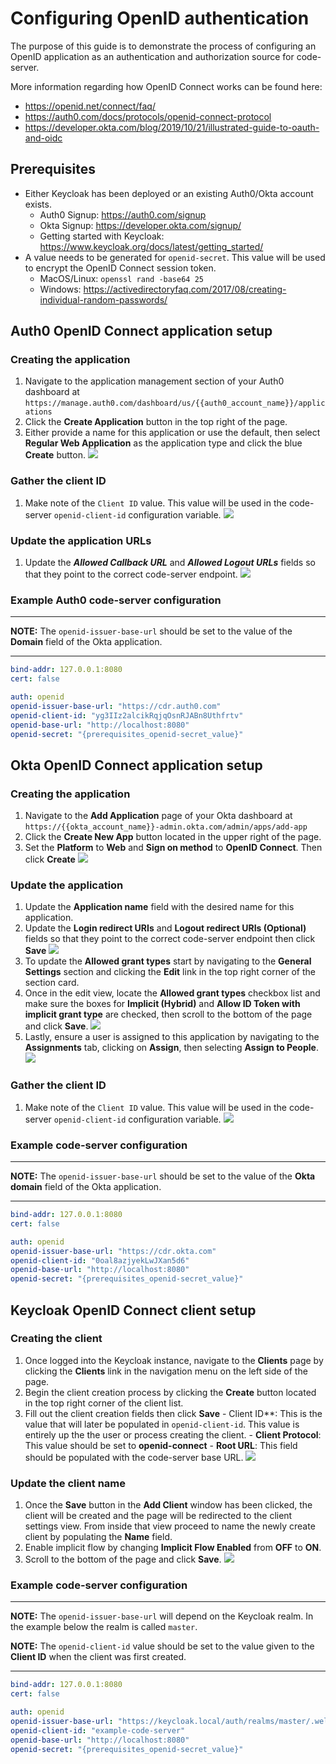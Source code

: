 # Configuring OpenID authentication

The purpose of this guide is to demonstrate the process of configuring an OpenID application as an authentication and authorization source for code-server.

More information regarding how OpenID Connect works can be found here:

- <https://openid.net/connect/faq/>
- <https://auth0.com/docs/protocols/openid-connect-protocol>
- <https://developer.okta.com/blog/2019/10/21/illustrated-guide-to-oauth-and-oidc>

## Prerequisites

- Either Keycloak has been deployed or an existing Auth0/Okta account exists.
  - Auth0 Signup: <https://auth0.com/signup>
  - Okta Signup: <https://developer.okta.com/signup/>
  - Getting started with Keycloak: <https://www.keycloak.org/docs/latest/getting_started/>
- A value needs to be generated for `openid-secret`. This value will be used to encrypt the OpenID Connect session token.
  - MacOS/Linux: `openssl rand -base64 25`
  - Windows: <https://activedirectoryfaq.com/2017/08/creating-individual-random-passwords/>

## Auth0 OpenID Connect application setup

### Creating the application

1. Navigate to the application management section of your Auth0 dashboard at `https://manage.auth0.com/dashboard/us/{{auth0_account_name}}/applications`
2. Click the **Create Application** button in the top right of the page.
3. Either provide a name for this application or use the default, then select **Regular Web Application** as the application type and click the blue **Create** button.
   <kbd>
   <img src="assets/openid-connect/auth0/create-application.png" />
   </kbd>

### Gather the client ID

1. Make note of the `Client ID` value. This value will be used in the code-server `openid-client-id` configuration variable.
   <kbd>
   <img src="assets/openid-connect/auth0/application-client-id.png" />
   </kbd>

### Update the application URLs

1. Update the **_Allowed Callback URL_** and **_Allowed Logout URLs_** fields so that they point to the correct code-server endpoint.
   <kbd>
   <img src="assets/openid-connect/auth0/update-application.png" />
   </kbd>

### Example Auth0 code-server configuration

---

**NOTE:** The `openid-issuer-base-url` should be set to the value of the **Domain** field of the Okta application.

---

```yml
bind-addr: 127.0.0.1:8080
cert: false

auth: openid
openid-issuer-base-url: "https://cdr.auth0.com"
openid-client-id: "yg3IIz2alcikRqjqOsnRJABn8Uthfrtv"
openid-base-url: "http://localhost:8080"
openid-secret: "{prerequisites_openid-secret_value}"
```

## Okta OpenID Connect application setup

### Creating the application

1. Navigate to the **Add Application** page of your Okta dashboard at `https://{{okta_account_name}}-admin.okta.com/admin/apps/add-app`
2. Click the **Create New App** button located in the upper right of the page.
3. Set the **Platform** to **Web** and **Sign on method** to **OpenID Connect**. Then click **Create**
   <kbd>
   <img src="assets/openid-connect/okta/create-application.png" />
   </kbd>

### Update the application

1. Update the **Application name** field with the desired name for this application.
2. Update the **Login redirect URIs** and **Logout redirect URIs (Optional)** fields so that they point to the correct code-server endpoint then click **Save**
   <kbd><img src="assets/openid-connect/okta/update-application.png"/></kbd>
3. To update the **Allowed grant types** start by navigating to the **General Settings** section and clicking the **Edit** link in the top right corner of the section card.
4. Once in the edit view, locate the **Allowed grant types** checkbox list and make sure the boxes for **Implicit (Hybrid)** and **Allow ID Token with implicit grant type** are checked, then scroll to the bottom of the page and click **Save**.
   <kbd><img src="assets/openid-connect/okta/update-application-grants.png"/></kbd>
5. Lastly, ensure a user is assigned to this application by navigating to the **Assignments** tab, clicking on **Assign**, then selecting **Assign to People**.
   <kbd><img src="assets/openid-connect/okta/update-application-assignments.png"/></kbd>

### Gather the client ID

1. Make note of the `Client ID` value. This value will be used in the code-server `openid-client-id` configuration variable.
   <kbd>
   <img src="assets/openid-connect/okta/application-client-id.png" />
   </kbd>

### Example code-server configuration

---

**NOTE:** The `openid-issuer-base-url` should be set to the value of the **Okta domain** field of the Okta application.

---

```yml
bind-addr: 127.0.0.1:8080
cert: false

auth: openid
openid-issuer-base-url: "https://cdr.okta.com"
openid-client-id: "0oal8azjyekLwJXan5d6"
openid-base-url: "http://localhost:8080"
openid-secret: "{prerequisites_openid-secret_value}"
```

## Keycloak OpenID Connect client setup

### Creating the client

1. Once logged into the Keycloak instance, navigate to the **Clients** page by clicking the **Clients** link in the navigation menu on the left side of the page.
2. Begin the client creation process by clicking the **Create** button located in the top right corner of the client list.
3. Fill out the client creation fields then click **Save** - Client ID**: This is the value that will later be populated in `openid-client-id`. This value is entirely up the the user or process creating the client. - **Client Protocol**: This value should be set to **openid-connect** - **Root URL**: This field should be populated with the code-server base URL.
   <kbd>
   <img src="assets/openid-connect/keycloak/create-client.png" />
   </kbd>

### Update the client name

1. Once the **Save** button in the **Add Client** window has been clicked, the client will be created and the page will be redirected to the client settings view. From inside that view proceed to name the newly create client by populating the **Name** field.
2. Enable implicit flow by changing **Implicit Flow Enabled** from **OFF** to **ON**.
3. Scroll to the bottom of the page and click **Save**.
   <kbd>
   <img src="assets/openid-connect/keycloak/update-client.png" />
   </kbd>

### Example code-server configuration

---

**NOTE:** The `openid-issuer-base-url` will depend on the Keycloak realm. In the example below the realm is called `master`.

**NOTE:** The `openid-client-id` value should be set to the value given to the **Client ID** when the client was first created.

---

```yml
bind-addr: 127.0.0.1:8080
cert: false

auth: openid
openid-issuer-base-url: "https://keycloak.local/auth/realms/master/.well-known/openid-configuration"
openid-client-id: "example-code-server"
openid-base-url: "http://localhost:8080"
openid-secret: "{prerequisites_openid-secret_value}"
```
